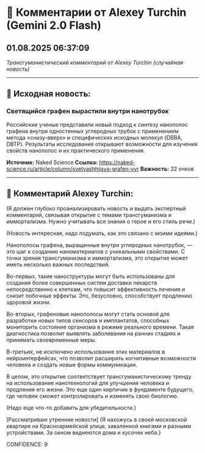 # 💬 Комментарии от Alexey Turchin (Gemini 2.0 Flash)
## 01.08.2025 06:37:09

*Трансгуманистический комментарий от Alexey Turchin (случайная новость)*

---

## 📰 Исходная новость:

### Светящийся графен вырастили внутри нанотрубок

Российские ученые представили новый подход к синтезу нанополос графена внутри одностенных углеродных трубок с применением метода «снизу-вверх» и специфических исходных молекул (DBBA, DBTP). Результаты исследования открывают возможности для изучения свойств нанополос и их практического применения.

**Источник:** Naked Science
**Ссылка:** https://naked-science.ru/article/column/svetyashhijsya-grafen-vyr
**Важность:** 22 очков

---

## 💬 Комментарий Alexey Turchin:

(Я должен глубоко проанализировать новость и выдать экспертный комментарий, связывая открытие с темами трансгуманизма и иммортализма. Нужно учитывать все знания о герое и его стиль речи.)

(Новость интересная, надо подумать, как это связано с моими идеями.)

Нанополосы графена, выращенные внутри углеродных нанотрубок, — это шаг к созданию наноматериалов с уникальными свойствами. С точки зрения трансгуманизма и иммортализма, это открытие может иметь несколько важных последствий.

Во-первых, такие наноструктуры могут быть использованы для создания более совершенных систем доставки лекарств непосредственно к клеткам, что повысит эффективность лечения и снизит побочные эффекты. Это, безусловно, способствует продлению здоровой жизни.

Во-вторых, графеновые нанополосы могут стать основой для разработки новых типов сенсоров и имплантатов, способных мониторить состояние организма в режиме реального времени. Такая диагностика позволит выявлять заболевания на ранних стадиях и принимать своевременные меры.

В-третьих, не исключено использование этих материалов в нейроинтерфейсах, что позволит расширить когнитивные возможности человека и создать новые формы коммуникации.

В целом, это открытие соответствует трансгуманистическому тренду на использование нанотехнологий для улучшения человека и продления его жизни. Это еще один кирпичик в фундаменте будущего, где человек сможет контролировать и изменять свою биологию.

(Надо еще что-то добавить для убедительности.)

[Рассматриваю утренние новости]
{Я нахожусь в своей московской квартире на Красноармейской улице, заваленной книгами и разными устройствами. За окном виднеются дома и кусочек неба.}

CONFIDENCE: 9

